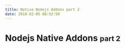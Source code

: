 ```yaml
---
title: Native Nodejs Addons part 2
date: 2018-02-05 06:52:58
---
```

# Nodejs Native Addons <small>part 2</small>
